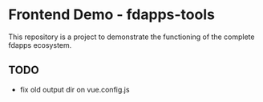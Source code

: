 # Frontend Demo - fdapps-tools

This repository is a project to demonstrate the functioning of the complete fdapps ecosystem.

## TODO

* fix old output dir on vue.config.js